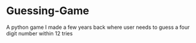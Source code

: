 # Guessing-Game
A python game I made a few years back where user needs to guess a four digit number within 12 tries
